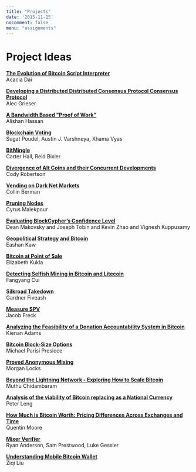 ```yaml
---
title: "Projects"
date: '2015-11-15'
nocomment: false
menu: "assignments"
---
```


# Project Ideas

**[The Evolution of Bitcoin Script Interpreter](https://github.com/AcaciaDai/Bitcoin-Script-Interpreter)**  
Acacia Dai

**[Developing a Distributed Distributed Consensus Protocol Consensus Protocol](http://alecgrieser.github.io/ddcpcp)**  
Alec Grieser

**[A Bandwidth Based "Proof of Work"](https://github.com/AlishanHassan/Cryptocurrency-Project)**  
Alishan Hassan

**[Blockchain Voting](http://ccc-voting.github.io)**  
Sugat Poudel, Austin J. Varshneya, Xhama Vyas

**[BitMingle](https://github.com/cahruhr/BitMingle)**  
Carter Hall, Reid Bixler

**[Divergence of Alt Coins and their Concurrent Developments](missingURL)**  
Cody Robertson

**[Vending on Dark Net Markets](http://cberman.github.io/Cryptocurrency-Final-Project/)**  
Collin Berman

**[Pruning Nodes](https://github.com/cmalekpour/btcd-prune)**  
Cyrus Malekpour

**[Evaluating BlockCypher’s Confidence Level](https://github.com/DeanMakovsky/evalbc)**  
Dean Makovsky and Joseph Tobin and Kevin Zhao and Vignesh Kuppusamy

**[Geopolitical Strategy and Bitcoin](http://eashankaw.com/)**  
Eashan Kaw

**[Bitcoin at Point of Sale](http://kukla1234.github.io/)**  
Elizabeth Kukla 

**[Detecting Selfish Mining in Bitcoin and Litecoin](https://github.com/fc5fz/CC-Project/wiki)**  
Fangyang Cui

**[Silkroad Takedown](https://github.com/jg5ash4/silkroadproject)**  
Gardner Fiveash

**[Measure SPV](https://github.com/Dellvan7/measurespv)**  
Jacob Freck

**[Analyzing the Feasibility of a Donation Accountability System in Bitcoin](http://www.kienanadams.com/btc-donation-transparency/)**  
Kienan Adams

**[Bitcoin Block-Size Options](http://people.virginia.edu/~mjp9zn/CS4501/project.html)**  
Michael Parisi Presicce

**[Proved Anonymous Mixing](http://btccabal.weebly.com/)**  
Morgan Locks

**[Beyond the Lightning Network - Exploring How to Scale Bitcoin](https://github.com/2014mchidamb/Beyond-Lightning)**  
Muthu Chidambaram

**[Analysis of the viability of Bitcoin replacing as a National Currency](http://pleng28.github.io/BIT/)**  
Peter Leng

**[How Much is Bitcoin Worth: Pricing Differences Across Exchanges and Time](https://github.com/UVAqmoore/cccfinal)**  
Quentin Moore

**[Mixer Verifier](https://github.com/mrranderson/Mixer-Verifier)**  
Ryan Anderson, Sam Prestwood, Luke Gessler

**[Understanding Mobile Bitcoin Wallet](http://ziqi.herokuapp.com/bitcoin_project)**  
Ziqi Liu

